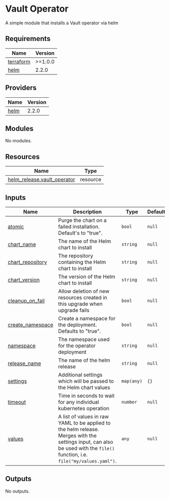 <!--
  ~ Copyright 2023 StreamNative, Inc.
  ~
  ~ Licensed under the Apache License, Version 2.0 (the "License");
  ~ you may not use this file except in compliance with the License.
  ~ You may obtain a copy of the License at
  ~
  ~     http://www.apache.org/licenses/LICENSE-2.0
  ~
  ~ Unless required by applicable law or agreed to in writing, software
  ~ distributed under the License is distributed on an "AS IS" BASIS,
  ~ WITHOUT WARRANTIES OR CONDITIONS OF ANY KIND, either express or implied.
  ~ See the License for the specific language governing permissions and
  ~ limitations under the License.
-->

# Vault Operator
A simple module that installs a Vault operator via helm

## Requirements

| Name | Version |
|------|---------|
| <a name="requirement_terraform"></a> [terraform](#requirement\_terraform) | >=1.0.0 |
| <a name="requirement_helm"></a> [helm](#requirement\_helm) | 2.2.0 |

## Providers

| Name | Version |
|------|---------|
| <a name="provider_helm"></a> [helm](#provider\_helm) | 2.2.0 |

## Modules

No modules.

## Resources

| Name | Type |
|------|------|
| [helm_release.vault_operator](https://registry.terraform.io/providers/hashicorp/helm/2.2.0/docs/resources/release) | resource |

## Inputs

| Name | Description | Type | Default | Required |
|------|-------------|------|---------|:--------:|
| <a name="input_atomic"></a> [atomic](#input\_atomic) | Purge the chart on a failed installation. Default's to "true". | `bool` | `null` | no |
| <a name="input_chart_name"></a> [chart\_name](#input\_chart\_name) | The name of the Helm chart to install | `string` | `null` | no |
| <a name="input_chart_repository"></a> [chart\_repository](#input\_chart\_repository) | The repository containing the Helm chart to install | `string` | `null` | no |
| <a name="input_chart_version"></a> [chart\_version](#input\_chart\_version) | The version of the Helm chart to install | `string` | `null` | no |
| <a name="input_cleanup_on_fail"></a> [cleanup\_on\_fail](#input\_cleanup\_on\_fail) | Allow deletion of new resources created in this upgrade when upgrade fails | `bool` | `null` | no |
| <a name="input_create_namespace"></a> [create\_namespace](#input\_create\_namespace) | Create a namespace for the deployment. Defaults to "true". | `bool` | `null` | no |
| <a name="input_namespace"></a> [namespace](#input\_namespace) | The namespace used for the operator deployment | `string` | `null` | no |
| <a name="input_release_name"></a> [release\_name](#input\_release\_name) | The name of the helm release | `string` | `null` | no |
| <a name="input_settings"></a> [settings](#input\_settings) | Additional settings which will be passed to the Helm chart values | `map(any)` | `{}` | no |
| <a name="input_timeout"></a> [timeout](#input\_timeout) | Time in seconds to wait for any individual kubernetes operation | `number` | `null` | no |
| <a name="input_values"></a> [values](#input\_values) | A list of values in raw YAML to be applied to the helm release. Merges with the settings input, can also be used with the `file()` function, i.e. `file("my/values.yaml")`. | `any` | `null` | no |

## Outputs

No outputs.
